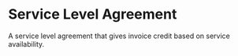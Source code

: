 # Service Level Agreement

A service level agreement that gives invoice credit based on service availability.